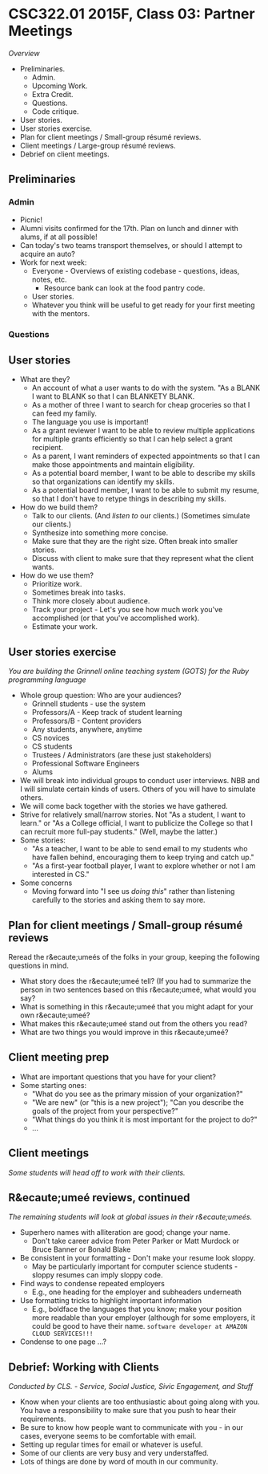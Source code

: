 CSC322.01 2015F, Class 03: Partner Meetings
===========================================

_Overview_

* Preliminaries.
    * Admin.
    * Upcoming Work.
    * Extra Credit.
    * Questions.
    * Code critique.
* User stories.
* User stories exercise.
* Plan for client meetings / Small-group r&eacute;sum&eacute; reviews.
* Client meetings / Large-group r&eacute;sum&eacute; reviews.
* Debrief on client meetings.

Preliminaries
-------------

### Admin

* Picnic!
* Alumni visits confirmed for the 17th.  Plan on lunch and dinner with alums,
  if at all possible!
* Can today's two teams transport themselves, or should I attempt to
  acquire an auto?
* Work for next week: 
    * Everyone - Overviews of existing codebase - questions, ideas, notes, etc.
        * Resource bank can look at the food pantry code.
    * User stories.
    * Whatever you think will be useful to get ready for your first meeting
      with the mentors.

### Questions

User stories
------------

* What are they?
    * An account of what a user wants to do with the system.
      "As a BLANK I want to BLANK so that I can BLANKETY BLANK.
    * As a mother of three I want to search for cheap groceries
      so that I can feed my family.
    * The language you use is important!
    * As a grant reviewer I want to be able to review multiple
      applications for multiple grants efficiently so that I can
      help select a grant recipient.
    * As a parent, I want reminders of expected appointments so that
      I can make those appointments and maintain eligibility.
    * As a potential board member, I want to be able to describe my skills
      so that organizations can identify my skills.
    * As a potential board member, I want to be able to submit my resume,
      so that I don't have to retype things in describing my skills.
* How do we build them?
    * Talk to our clients.  (And *listen to* our clients.)  (Sometimes
      simulate our clients.)
    * Synthesize into something more concise.
    * Make sure that they are the right size.  Often break into smaller 
      stories.
    * Discuss with client to make sure that they represent what the
      client wants.
* How do we use them?
    * Prioritize work.
    * Sometimes break into tasks.
    * Think more closely about audience.
    * Track your project - Let's you see how much work you've accomplished
      (or that you've accomplished work).
    * Estimate your work.

User stories exercise
---------------------

_You are building the Grinnell online teaching system (GOTS) for the Ruby
programming language_

* Whole group question: Who are your audiences?
    * Grinnell students - use the system
    * Professors/A - Keep track of student learning
    * Professors/B - Content providers
    * Any students, anywhere, anytime
    * CS novices
    * CS students
    * Trustees / Administrators (are these just stakeholders)
    * Professional Software Engineers
    * Alums
* We will break into individual groups to conduct user interviews.  NBB
  and I will simulate certain kinds of users.  Others of you will have to
  simulate others.
* We will come back together with the stories we have gathered.
* Strive for relatively small/narrow stories.  Not "As a student, I want to
  learn." or "As a College official, I want to publicize the College so that
  I can recruit more full-pay students." (Well, maybe the latter.)
* Some stories:
    * "As a teacher, I want to be able to send email to my students who
       have fallen behind, encouraging them to keep trying and catch up."
    * "As a first-year football player, I want to explore whether or not
       I am interested in CS."
* Some concerns
    * Moving forward into "I see us *doing this*" rather than listening
      carefully to the stories and asking them to say more.

Plan for client meetings / Small-group r&eacute;sum&eacute; reviews
-------------------------------------------------------------------

Reread the r&ecaute;ume&eacute;s of the folks in your group, keeping
the following questions in mind.

* What story does the r&ecaute;ume&eacute; tell?  (If you had to summarize
  the person in two sentences based on this r&ecaute;ume&eacute;, what
  would you say?
* What is something in this r&ecaute;ume&eacute; that you might adapt for
  your own r&ecaute;ume&eacute;?
* What makes this r&ecaute;ume&eacute; stand out from the others you read?
* What are two things you would improve in this r&ecaute;ume&eacute;?

Client meeting prep
-------------------

* What are important questions that you have for your client?
* Some starting ones:
    * "What do you see as the primary mission of your organization?"
    * "We are new" (or "this is a new project"); "Can you describe the
      goals of the project from your perspective?"
    * "What things do you think it is most important for the project 
      to do?"
    * ...

Client meetings
---------------

_Some students will head off to work with their clients._

R&ecaute;ume&eacute; reviews, continued
---------------------------------------

_The remaining students will look at global issues in their
r&ecaute;ume&eacute;s._

* Superhero names with alliteration are good; change your name.
    * Don't take career advice from Peter Parker or Matt Murdock or
      Bruce Banner or Bonald Blake
* Be consistent in your formatting - Don't make your resume look sloppy.
    * May be particularly important for computer science students -
      sloppy resumes can imply sloppy code.
* Find ways to condense repeated employers
    * E.g., one heading for the employer and subheaders underneath
* Use formatting tricks to highlight important information
    * E.g., boldface the languages that you know; make your
      position more readable than your employer (although for some
      employers, it could be good to have their name.
      `software developer at AMAZON CLOUD SERVICES!!!`
* Condense to one page ...?

Debrief: Working with Clients
-----------------------------

_Conducted by CLS. - Service, Social Justice, Sivic Engagement, and Stuff_

* Know when your clients are too enthusiastic about going along with
  you.  You have a responsibility to make sure that you push to hear
  their requirements.
* Be sure to know how people want to communicate with you - in our cases,
  everyone seems to be comfortable with email.
* Setting up regular times for email or whatever is useful.
* Some of our clients are very busy and very understaffed.
* Lots of things are done by word of mouth in our community.

